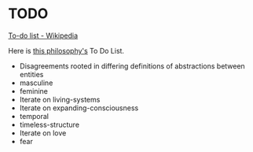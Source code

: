 # TODO

<a href="https://en.wikipedia.org/wiki/Wikipedia:To-do_list" target="_blank">To-do list - Wikipedia</a>

Here is [this philosophy's](./this-philosophy.md) To Do List.

* Disagreements rooted in differing definitions of abstractions between entities
* masculine
* feminine
* Iterate on living-systems
* Iterate on expanding-consciousness
* temporal
* timeless-structure
* Iterate on love
* fear
